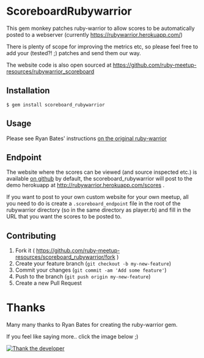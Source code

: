 # ScoreboardRubywarrior

This gem monkey patches ruby-warrior to allow scores to be
automatically posted to a webserver (currently https://rubywarrior.herokuapp.com/)

There is plenty of scope for improving the metrics etc, so please
feel free to add your (tested?! ;) patches and send them our way.

The website code is also open sourced at https://github.com/ruby-meetup-resources/rubywarrior_scoreboard

## Installation

    $ gem install scoreboard_rubywarrior

## Usage

Please see Ryan Bates' instructions [on the original ruby-warrior](https://github.com/ryanb/ruby-warrior/)

## Endpoint

The website where the scores can be viewed (and source inspected etc.) is
available [on github](https://github.com/ruby-meetup-resources/rubywarrior_scoreboard)
by default, the scoreboard_rubywarrior will post to the demo herokuapp at 
http://rubywarrior.herokuapp.com/scores .

If you want to post to your own custom website for your own meetup, all
you need to do is create a `.scoreboard_endpoint` file in the root of the
rubywarrior directory (so in the same directory as player.rb) and fill in
the URL that you want the scores to be posted to.

## Contributing

1. Fork it ( https://github.com/ruby-meetup-resources/scoreboard_rubywarrior/fork )
2. Create your feature branch (`git checkout -b my-new-feature`)
3. Commit your changes (`git commit -am 'Add some feature'`)
4. Push to the branch (`git push origin my-new-feature`)
5. Create a new Pull Request


# Thanks

Many many thanks to Ryan Bates for creating the ruby-warrior gem.

If you feel like saying more.. click the image below ;)

[![Thank the developer](https://raw.githubusercontent.com/thankadeveloper/thankadeveloper/master/app/assets/images/badge.png)](http:/thankadeveloper.org?repo=ruby-meetup-resources/scoreboard_rubywarrior)

